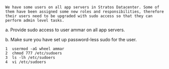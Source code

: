     We have some users on all app servers in Stratos Datacenter. Some of them have been assigned some new roles and responsibilities, therefore their users need to be upgraded with sudo access so that they can perform admin level tasks.



a. Provide sudo access to user ammar on all app servers.

b. Make sure you have set up password-less sudo for the user.

    1  usermod -aG wheel ammar
    2  chmod 777 /etc/sudoers
    3  ls -lh /etc/sudoers
    4  vi /etc/sudoers
